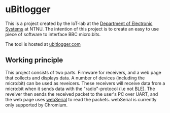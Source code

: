 # uBitlogger

This is a project created by the IoT-lab at the [Department of Electronic Systems](https://www.ntnu.edu/ies) at NTNU. The intention of this project is to create an easy to use piece of software to interface BBC micro:bits.

The tool is hosted at [ubitlogger.com](https://en.ubitlogger.com/)

## Working principle
This project consists of two parts. Firmware for receivers, and a web page that collects and displays data. A number of devices (including the micro:bit) can be used as reveicers. These receivers will receive data from a micro:bit when it sends data with the "radio"-protocol (i.e not BLE). The reveiver then sends the received packet to the user's PC over UART, and the web page uses [webSerial](https://wicg.github.io/serial/) to read the packets. webSerial is currently only supported by Chromium.
